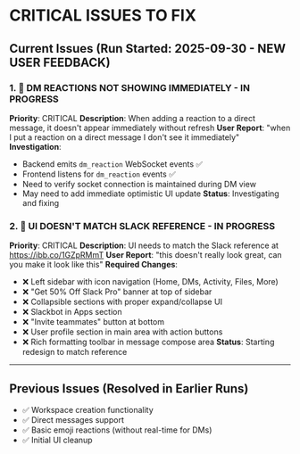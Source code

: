 # CRITICAL ISSUES TO FIX

## Current Issues (Run Started: 2025-09-30 - NEW USER FEEDBACK)

### 1. 🔴 DM REACTIONS NOT SHOWING IMMEDIATELY - **IN PROGRESS**
**Priority**: CRITICAL
**Description**: When adding a reaction to a direct message, it doesn't appear immediately without refresh
**User Report**: "when I put a reaction on a direct message I don't see it immediately"
**Investigation**:
- Backend emits `dm_reaction` WebSocket events ✅
- Frontend listens for `dm_reaction` events ✅
- Need to verify socket connection is maintained during DM view
- May need to add immediate optimistic UI update
**Status**: Investigating and fixing

### 2. 🔴 UI DOESN'T MATCH SLACK REFERENCE - **IN PROGRESS**
**Priority**: CRITICAL
**Description**: UI needs to match the Slack reference at https://ibb.co/1GZpRMmT
**User Report**: "this doesn't really look great, can you make it look like this"
**Required Changes**:
- ❌ Left sidebar with icon navigation (Home, DMs, Activity, Files, More)
- ❌ "Get 50% Off Slack Pro" banner at top of sidebar
- ❌ Collapsible sections with proper expand/collapse UI
- ❌ Slackbot in Apps section
- ❌ "Invite teammates" button at bottom
- ❌ User profile section in main area with action buttons
- ❌ Rich formatting toolbar in message compose area
**Status**: Starting redesign to match reference

---

## Previous Issues (Resolved in Earlier Runs)
- ✅ Workspace creation functionality
- ✅ Direct messages support
- ✅ Basic emoji reactions (without real-time for DMs)
- ✅ Initial UI cleanup


